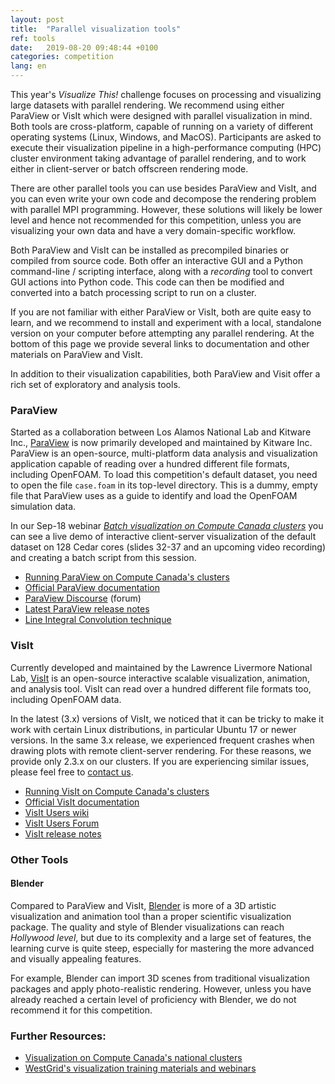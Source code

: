 ```yaml
---
layout: post
title:  "Parallel visualization tools"
ref: tools
date:   2019-08-20 09:48:44 +0100
categories: competition
lang: en
---
```


<!-- We will describe here a couple of open source visualization tools. -->
<!-- Hence parallel processing of the data and execution of the visualization pipeline is needed. -->

This year's *Visualize This!* challenge focuses on processing and visualizing large datasets with
parallel rendering. We recommend using either ParaView or VisIt which were designed with parallel
visualization in mind. Both tools are cross-platform, capable of running on a variety of different
operating systems (Linux, Windows, and MacOS). Participants are asked to execute their visualization
pipeline in a high-performance computing (HPC) cluster environment taking advantage of parallel
rendering, and to work either in client-server or batch offscreen rendering mode.

<!-- These tools are perfectly well suited for running in HPC cluster environments, can run in client-server -->
<!-- mode and take full advantage of multi-core and multi-node architectures, as well as, batch rendering. -->

<!-- Of course there are many other tools that can be used, but here we will restrict to discuss and present, -->
<!-- VisIt and ParaView. -->

There are other parallel tools you can use besides ParaView and VisIt, and you can even write your own
code and decompose the rendering problem with parallel MPI programming. However, these solutions will
likely be lower level and hence not recommended for this competition, unless you are visualizing your own
data and have a very domain-specific workflow.

Both ParaView and VisIt can be installed as precompiled binaries or compiled from source code. Both offer
an interactive GUI and a Python command-line / scripting interface, along with a *recording* tool to
convert GUI actions into Python code. This code can then be modified and converted into a batch
processing script to run on a cluster.

<!-- They can also run in batch mode, specially recommended for using in HPC clusters. -->

<!-- One really useful feature that both programs offer and super-convenient at the moment of generating batch -->
<!-- processing scripts, is the tool for "recording" the actions taken using the GUI and generated as a python -->
<!-- sequence of commands into an actual script.  Then this script can be executed, tailored and modified -->
<!-- accordingly. -->

If you are not familiar with either ParaView or VisIt, both are quite easy to learn, and we recommend to
install and experiment with a local, standalone version on your computer before attempting any parallel
rendering. At the bottom of this page we provide several links to documentation and other materials on
ParaView and VisIt.

In addition to their visualization capabilities, both ParaView and Visit offer a rich set of exploratory
and analysis tools.

<!-- Many times visualization is not only used to generate "pretty" images or movies, but also as an -->
<!-- exploratory tool, and again these two programs are excellent tools to achieve this too. Either using -->
<!-- their GUIs or the CLIs via scripting, all types of queries and analysis can be done on the data sets -->
<!-- loaded in these visualization engines. -->






### ParaView

Started as a collaboration between Los Alamos National Lab and Kitware Inc., <a
href="https://www.paraview.org" target="_blank">ParaView</a> is now primarily developed and maintained by
Kitware Inc. ParaView is an open-source, multi-platform data analysis and visualization application
capable of reading over a hundred different file formats, including OpenFOAM. To load this competition's
default dataset, you need to open the file `case.foam` in its top-level directory. This is a dummy, empty
file that ParaView uses as a guide to identify and load the OpenFOAM simulation data.

In our Sep-18 webinar <a
href="https://westgrid.github.io/trainingMaterials/tools/visualization/#batch-visualization-on-compute-canada-clusters"
target="_blank">*Batch visualization on Compute Canada clusters*</a> you can see a live demo of
interactive client-server visualization of the default dataset on 128 Cedar cores (slides 32-37 and an
upcoming video recording) and creating a batch script from this session.

* <a href="https://docs.computecanada.ca/wiki/ParaView" target="_blank">Running ParaView on Compute Canada's clusters</a>
* <a href="http://www.paraview.org/documentation" target="_blank">Official ParaView documentation</a>
* <a href="https://discourse.paraview.org" target="_blank">ParaView Discourse</a> (forum)
* <a href="https://www.paraview.org/Wiki/ParaView_Release_Notes" target="_blank">Latest ParaView release notes</a>
* <a href="https://www.paraview.org/Wiki/ParaView/Line_Integral_Convolution" target="_blank">Line
  Integral Convolution technique</a>
<!-- * NVIDIA plugin:  https://www.nvidia.com/en-us/data-center/index-paraview-plugin/ -->





### VisIt

Currently developed and maintained by the Lawrence Livermore National Lab, <a
href="https://wci.llnl.gov/simulation/computer-codes/visit" target="_blank">VisIt</a> is an open-source
interactive scalable visualization, animation, and analysis tool. VisIt can read over a hundred different
file formats too, including OpenFOAM data.

In the latest (3.x) versions of VisIt, we noticed that it can be tricky to make it work with certain
Linux distributions, in particular Ubuntu 17 or newer versions. In the same 3.x release, we experienced
frequent crashes when drawing plots with remote client-server rendering. For these reasons, we provide
only 2.3.x on our clusters. If you are experiencing similar issues, please feel free to
[contact us](mailto:viz-challenge@westgrid.ca).

* <a href="https://docs.computecanada.ca/wiki/VisIt" target="_blank">Running VisIt on Compute Canada's clusters</a>
* <a href="https://visit-sphinx-github-user-manual.readthedocs.io" target="_blank">Official VisIt documentation</a>
* <a href="http://www.visitusers.org" target="_blank">VisIt Users wiki</a>
* <a href="http://www.visitusers.org/forum" target="_blank">VisIt Users Forum</a>
* <a href="https://wci.llnl.gov/simulation/computer-codes/visit/new" target="_blank">VisIt release notes</a>





### Other Tools

#### Blender

Compared to ParaView and VisIt, <a href="https://www.blender.org" target="_blank">Blender</a> is more of
a 3D artistic visualization and animation tool than a proper scientific visualization package. The
quality and style of Blender visualizations can reach *Hollywood level*, but due to its complexity and a
large set of features, the learning curve is quite steep, especially for mastering the more advanced and
visually appealing features.

<!-- Blender not only offer the typical or traditional visualization algorithms, but also adds the ability of -->
<!-- importing models, objects, as well as, provides several engines to simulate quite realistic scenarios. -->

For example, Blender can import 3D scenes from traditional visualization packages and apply
photo-realistic rendering. However, unless you have already reached a certain level of proficiency with
Blender, we do not recommend it for this competition.









### Further Resources:

* <a href="https://docs.computecanada.ca/wiki/Visualization" target="_blank">Visualization on Compute
  Canada's national clusters</a>
* <a href="https://westgrid.github.io/trainingMaterials/tools/visualization" target="_blank">WestGrid's
  visualization training materials and webinars</a>
